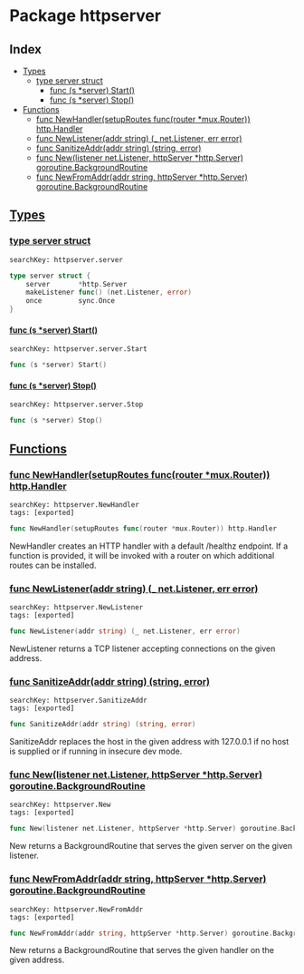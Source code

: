 # Package httpserver

## Index

* [Types](#type)
    * [type server struct](#server)
        * [func (s *server) Start()](#server.Start)
        * [func (s *server) Stop()](#server.Stop)
* [Functions](#func)
    * [func NewHandler(setupRoutes func(router *mux.Router)) http.Handler](#NewHandler)
    * [func NewListener(addr string) (_ net.Listener, err error)](#NewListener)
    * [func SanitizeAddr(addr string) (string, error)](#SanitizeAddr)
    * [func New(listener net.Listener, httpServer *http.Server) goroutine.BackgroundRoutine](#New)
    * [func NewFromAddr(addr string, httpServer *http.Server) goroutine.BackgroundRoutine](#NewFromAddr)


## <a id="type" href="#type">Types</a>

### <a id="server" href="#server">type server struct</a>

```
searchKey: httpserver.server
```

```Go
type server struct {
	server       *http.Server
	makeListener func() (net.Listener, error)
	once         sync.Once
}
```

#### <a id="server.Start" href="#server.Start">func (s *server) Start()</a>

```
searchKey: httpserver.server.Start
```

```Go
func (s *server) Start()
```

#### <a id="server.Stop" href="#server.Stop">func (s *server) Stop()</a>

```
searchKey: httpserver.server.Stop
```

```Go
func (s *server) Stop()
```

## <a id="func" href="#func">Functions</a>

### <a id="NewHandler" href="#NewHandler">func NewHandler(setupRoutes func(router *mux.Router)) http.Handler</a>

```
searchKey: httpserver.NewHandler
tags: [exported]
```

```Go
func NewHandler(setupRoutes func(router *mux.Router)) http.Handler
```

NewHandler creates an HTTP handler with a default /healthz endpoint. If a function is provided, it will be invoked with a router on which additional routes can be installed. 

### <a id="NewListener" href="#NewListener">func NewListener(addr string) (_ net.Listener, err error)</a>

```
searchKey: httpserver.NewListener
tags: [exported]
```

```Go
func NewListener(addr string) (_ net.Listener, err error)
```

NewListener returns a TCP listener accepting connections on the given address. 

### <a id="SanitizeAddr" href="#SanitizeAddr">func SanitizeAddr(addr string) (string, error)</a>

```
searchKey: httpserver.SanitizeAddr
tags: [exported]
```

```Go
func SanitizeAddr(addr string) (string, error)
```

SanitizeAddr replaces the host in the given address with 127.0.0.1 if no host is supplied or if running in insecure dev mode. 

### <a id="New" href="#New">func New(listener net.Listener, httpServer *http.Server) goroutine.BackgroundRoutine</a>

```
searchKey: httpserver.New
tags: [exported]
```

```Go
func New(listener net.Listener, httpServer *http.Server) goroutine.BackgroundRoutine
```

New returns a BackgroundRoutine that serves the given server on the given listener. 

### <a id="NewFromAddr" href="#NewFromAddr">func NewFromAddr(addr string, httpServer *http.Server) goroutine.BackgroundRoutine</a>

```
searchKey: httpserver.NewFromAddr
tags: [exported]
```

```Go
func NewFromAddr(addr string, httpServer *http.Server) goroutine.BackgroundRoutine
```

New returns a BackgroundRoutine that serves the given handler on the given address. 

